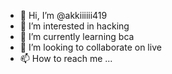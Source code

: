 - 👋 Hi, I’m @akkiiiiii419
- 👀 I’m interested in hacking
- 🌱 I’m currently learning bca
- 💞️ I’m looking to collaborate on live
- 📫 How to reach me ...

<!---
akkiiiiii419/akkiiiiii419 is a ✨ special ✨ repository because its `README.md` (this file) appears on your GitHub profile.
You can click the Preview link to take a look at your changes.
--->
